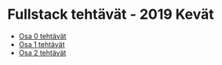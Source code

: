 # Fullstack tehtävät - 2019 Kevät
* [Osa 0 tehtävät](https://github.com/Mirex97/FullStack2019/blob/master/Osa%20(0)/osa0.md)
* [Osa 1 tehtävät](https://github.com/Mirex97/FullStack2019/tree/master/Osa%20(1))
* [Osa 2 tehtävät](https://github.com/Mirex97/FullStack2019/tree/master/Osa%20(2))
